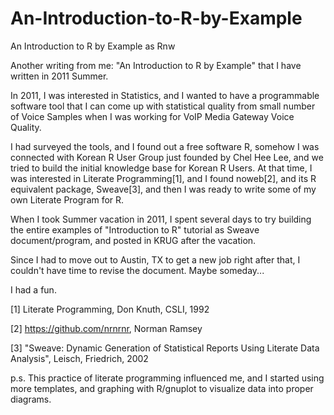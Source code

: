 # An-Introduction-to-R-by-Example
An Introduction to R by Example as Rnw

Another writing from me: "An Introduction to R by Example" that I have written in 2011 Summer. 

In 2011, I was interested in Statistics, and I wanted to have a programmable software tool that I can come up with statistical quality from small number of Voice Samples when I was working for VoIP Media Gateway Voice Quality.

I had surveyed the tools, and I found out a free software R, somehow I was connected with Korean R User Group just founded by Chel Hee Lee, and we tried to build the initial knowledge base for Korean R Users. At that time, I was interested in Literate Programming[1], and I found noweb[2], and its R equivalent package, Sweave[3], and then I was ready to write some of my own Literate Program for R.

When I took Summer vacation in 2011, I spent several days to try building the entire examples of "Introduction to R" tutorial as Sweave document/program, and posted in KRUG after the vacation.

Since I had to move out to Austin, TX to get a new job right after that, I couldn't have time to revise the document. Maybe someday...

I had a fun.

[1] Literate Programming, Don Knuth, CSLI, 1992

[2] https://github.com/nrnrnr, Norman Ramsey

[3] "Sweave: Dynamic Generation of Statistical Reports Using Literate Data Analysis", Leisch, Friedrich, 2002

p.s. This practice of literate programming influenced me, and I started using more templates, and graphing with R/gnuplot to visualize data into proper diagrams. 
